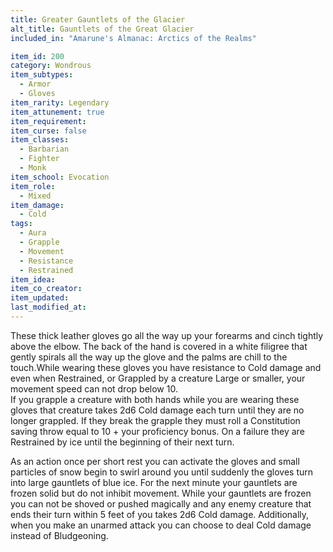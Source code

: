 ```yaml
---
title: Greater Gauntlets of the Glacier
alt_title: Gauntlets of the Great Glacier
included_in: "Amarune's Almanac: Arctics of the Realms"

item_id: 200
category: Wondrous
item_subtypes: 
  - Armor
  - Gloves
item_rarity: Legendary
item_attunement: true
item_requirement: 
item_curse: false
item_classes: 
  - Barbarian
  - Fighter
  - Monk
item_school: Evocation
item_role: 
  - Mixed
item_damage: 
  - Cold
tags:
  - Aura
  - Grapple
  - Movement
  - Resistance
  - Restrained
item_idea: 
item_co_creator: 
item_updated: 
last_modified_at: 
---
```


These thick leather gloves go all the way up your forearms and cinch tightly above the elbow. The back of the hand is covered in a white filigree that gently spirals all the way up the glove and the palms are chill to the touch.While wearing these gloves you have resistance to Cold damage and even when Restrained, or Grappled by a creature Large or smaller, your movement speed can not drop below 10.  
If you grapple a creature with both hands while you are wearing these gloves that creature takes 2d6 Cold damage each turn until they are no longer grappled. If they break the grapple they must roll a Constitution saving throw equal to 10 + your proficiency bonus. On a failure they are Restrained by ice until the beginning of their next turn.

As an action once per short rest you can activate the gloves and small particles of snow begin to swirl around you until suddenly the gloves turn into large gauntlets of blue ice. For the next minute your gauntlets are frozen solid but do not inhibit movement. While your gauntlets are frozen you can not be shoved or pushed magically and any enemy creature that ends their turn within 5 feet of you takes 2d6 Cold damage. Additionally, when you make an unarmed attack you can choose to deal Cold damage instead of Bludgeoning.
